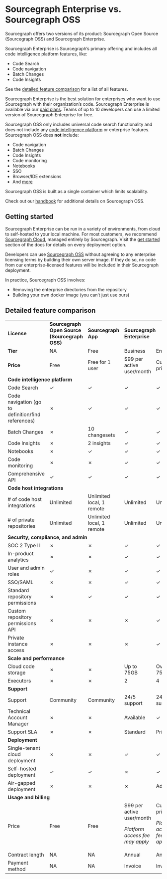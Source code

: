 # Sourcegraph Enterprise vs. Sourcegraph OSS

Sourcegraph offers two versions of its product: Sourcegraph Open Source (Sourcegraph OSS) and Sourcegraph Enterprise. 

Sourcegraph Enterprise is Sourcegraph’s primary offering and includes all code intelligence platform features, like:

- Code Search
- Code navigation
- Batch Changes
- Code Insights

See the [detailed feature comparison](#detailed-feature-comparison) for a list of all features.

Sourcegraph Enterprise is the best solution for enterprises who want to use Sourcegraph with their organization’s code. Sourcegraph Enterprise is available via our [paid plans](https://about.sourcegraph.com/pricing). Teams of up to 10 developers can use a limited version of Sourcegraph Enterprise for free.

Sourcegraph OSS only includes universal code search functionality and does not include any [code intelligence platform](https://about.sourcegraph.com/blog/code-search-to-code-intelligence) or enterprise features. Sourcegraph OSS does **not** include:

- Code navigation
- Batch Changes
- Code Insights
- Code monitoring
- Notebooks
- SSO
- Browser/IDE extensions
- And [more](#detailed-feature-comparison) 

Sourcegraph OSS is built as a single container which limits scalability. 

Check out our [handbook](https://handbook.sourcegraph.com/departments/engineering/product/process/gtm/licensing/) for additional details on Sourcegraph OSS. 

## Getting started
Sourcegraph Enterprise can be run in a variety of environments, from cloud to self-hosted to your local machine. For most customers, we recommend [Sourcegraph Cloud](https://signup.sourcegraph.com/), managed entirely by Sourcegraph. Visit the [get started](https://docs.sourcegraph.com/#get-started) section of the docs for details on every deployment option.

Developers can use [Sourcegraph OSS](https://github.com/sourcegraph/sourcegraph) without agreeing to any enterprise licensing terms by building their own server image. If they do so, no code from our enterprise-licensed features will be included in their Sourcegraph deployment.

In practice, Sourcegraph OSS involves:

- Removing the enterprise directories from the repository
- Building your own docker image (you can’t just use ours)

## Detailed feature comparison

<table>
  <tr>
   <td><strong>License</strong>
   </td>
   <td><strong>Sourcegraph Open Source (Sourcegraph OSS)</strong>
   </td>
   <td><strong>Sourcegraph App</strong>
   </td>
   <td colspan="2" ><strong>Sourcegraph Enterprise</strong>
   </td>
  </tr>
  <tr>
   <td><strong>Tier</strong>
   </td>
   <td>NA
   </td>
   <td>Free
   </td>
   <td>Business
   </td>
   <td>Enterprise
   </td>
  </tr>
  <tr>
   <td><strong>Price</strong>
   </td>
   <td>Free
   </td>
   <td>Free for 1 user
   </td>
   <td>$99 per active user/month
   </td>
   <td>Custom pricing
   </td>
  </tr>
  <tr>
   <td colspan="5" ><strong>Code intelligence platform</strong>
   </td>
  </tr>
  <tr>
   <td>Code Search
   </td>
   <td>✓
   </td>
   <td>✓
   </td>
   <td>✓
   </td>
   <td>✓
   </td>
  </tr>
  <tr>
   <td>Code navigation (go to definition/find references)
   </td>
   <td>✗
   </td>
   <td>✓
   </td>
   <td>✓
   </td>
   <td>✓
   </td>
  </tr>
  <tr>
   <td>Batch Changes
   </td>
   <td>✗
   </td>
   <td>10 changesets
   </td>
   <td>✓
   </td>
   <td>✓
   </td>
  </tr>
  <tr>
   <td>Code Insights
   </td>
   <td>✗
   </td>
   <td>2 insights
   </td>
   <td>✓
   </td>
   <td>✓
   </td>
  </tr>
  <tr>
   <td>Notebooks
   </td>
   <td>✗
   </td>
   <td>✓
   </td>
   <td>✓
   </td>
   <td>✓
   </td>
  </tr>
  <tr>
   <td>Code monitoring
   </td>
   <td>✗
   </td>
   <td>✗
   </td>
   <td>✓
   </td>
   <td>✓
   </td>
  </tr>
  <tr>
   <td>Comprehensive API
   </td>
   <td>✓
   </td>
   <td>✓
   </td>
   <td>✓
   </td>
   <td>✓
   </td>
  </tr>
  <tr>
   <td colspan="5" ><strong>Code host integrations</strong>
   </td>
  </tr>
  <tr>
   <td># of code host integrations
   </td>
   <td>Unlimited
   </td>
   <td>Unlimited local, 1 remote
   </td>
   <td>Unlimited
   </td>
   <td>Unlimited
   </td>
  </tr>
  <tr>
   <td># of private repositories
   </td>
   <td>Unlimited
   </td>
   <td>Unlimited local, 1 remote
   </td>
   <td>Unlimited
   </td>
   <td>Unlimited
   </td>
  </tr>
  <tr>
   <td colspan="5" ><strong>Security, compliance, and admin</strong>
   </td>
  </tr>
  <tr>
   <td>SOC 2 Type II 
   </td>
   <td>✗
   </td>
   <td>✗
   </td>
   <td>✓
   </td>
   <td>✓
   </td>
  </tr>
  <tr>
   <td>In-product analytics
   </td>
   <td>✗
   </td>
   <td>✗
   </td>
   <td>✓
   </td>
   <td>✓
   </td>
  </tr>
  <tr>
   <td>User and admin roles
   </td>
   <td>✓
   </td>
   <td>✗
   </td>
   <td>✓
   </td>
   <td>✓
   </td>
  </tr>
  <tr>
   <td>SSO/SAML
   </td>
   <td>✗
   </td>
   <td>✗
   </td>
   <td>✓
   </td>
   <td>✓
   </td>
  </tr>
  <tr>
   <td>Standard repository permissions
   </td>
   <td>✗
   </td>
   <td>✓
   </td>
   <td>✓
   </td>
   <td>✓
   </td>
  </tr>
  <tr>
   <td>Custom repository permissions API
   </td>
   <td>✗
   </td>
   <td>✗
   </td>
   <td>✗
   </td>
   <td>✓
   </td>
  </tr>
  <tr>
   <td>Private instance access
   </td>
   <td>✗
   </td>
   <td>✗
   </td>
   <td>✗
   </td>
   <td>✓
   </td>
  </tr>
  <tr>
   <td colspan="5" ><strong>Scale and performance</strong>
   </td>
  </tr>
  <tr>
   <td>Cloud code storage
   </td>
   <td>✗
   </td>
   <td>✗
   </td>
   <td>Up to 75GB
   </td>
   <td>Over 75GB
   </td>
  </tr>
  <tr>
   <td>Executors
   </td>
   <td>✗
   </td>
   <td>✗
   </td>
   <td>2 
   </td>
   <td>4
   </td>
  </tr>
  <tr>
   <td colspan="5" ><strong>Support</strong>
   </td>
  </tr>
  <tr>
   <td>Support
   </td>
   <td>Community
   </td>
   <td>Community
   </td>
   <td>24/5 support
   </td>
   <td>24/5 support
   </td>
  </tr>
  <tr>
   <td>Technical Account Manager
   </td>
   <td>✗
   </td>
   <td>✗
   </td>
   <td>Available
   </td>
   <td>✓
   </td>
  </tr>
  <tr>
   <td>Support SLA
   </td>
   <td>✗
   </td>
   <td>✗
   </td>
   <td>Standard
   </td>
   <td>Priority
   </td>
  </tr>
  <tr>
   <td colspan="5" ><strong>Deployment </strong>
   </td>
  </tr>
  <tr>
   <td>Single-tenant cloud deployment
   </td>
   <td>✗
   </td>
   <td>✗
   </td>
   <td>✓
   </td>
   <td>✓
   </td>
  </tr>
  <tr>
   <td>Self-hosted deployment
   </td>
   <td>✓
   </td>
   <td>✓
   </td>
   <td>✗
   </td>
   <td>✓
   </td>
  </tr>
  <tr>
   <td>Air-gapped deployment
   </td>
   <td>✗
   </td>
   <td>✗
   </td>
   <td>✗
   </td>
   <td>Add-on
   </td>
  </tr>
  <tr>
   <td colspan="5" ><strong>Usage and billing</strong>
   </td>
  </tr>
  <tr>
   <td>Price
   </td>
   <td>Free
   </td>
   <td>Free
   </td>
   <td>$99 per active user/month
<p>
<em>Platform access fee may apply</em>
   </td>
   <td>Custom pricing
<p>
<em>Platform access fee may apply</em>
   </td>
  </tr>
  <tr>
   <td>Contract length
   </td>
   <td>NA
   </td>
   <td>NA
   </td>
   <td>Annual
   </td>
   <td>Annual
   </td>
  </tr>
  <tr>
   <td>Payment method
   </td>
   <td>NA
   </td>
   <td>NA
   </td>
   <td>Invoice
   </td>
   <td>Invoice
   </td>
  </tr>
</table>
